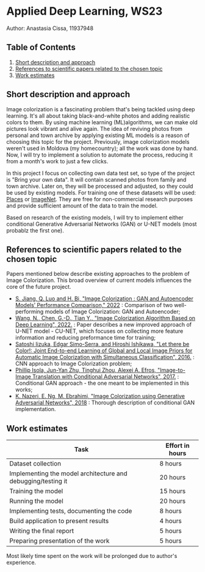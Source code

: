 # Applied Deep Learning, WS23 

Author: Anastasia Cissa, 11937948 

## Table of Contents

1. [Short description and approach](#short-description-and-approach)
2. [References to scientific papers related to the chosen topic](#references-to-scientific-papers-related-to-the-chosen-topic)
3. [Work estimates](#work-estimates)

## Short description and approach

Image colorization is a fascinating problem that's being tackled using deep learning. It's all about taking black-and-white photos and adding realistic colors to them. By using machine learning (ML)algorithms, we can make old pictures look vibrant and alive again. The idea of reviving photos from personal and town archive by applying existing ML models is a reason of choosing this topic for the project. 
Previously, image colorization models weren't used in Moldova (my homecountry); all the work was done by hand. Now, I will try to implement a solution to automate the process, reducing it from a month's work to just a few clicks.

In this project I focus on collecting own data test set, so type of the project is "Bring your own data". It will contain scanned photos from family and town archive. Later on, they will be processed and adjusted, so they could be used by existing models. For training one of these datasets will be used: [Places](http://places.csail.mit.edu/index.html) or [ImageNet](https://image-net.org/index.php). They are free for non-commercial research purposes and provide sufficient amount of the data to train the model. 

Based on research of the existing models, I will try to implement either conditional Generative Adversarial Networks (GAN) or U-NET models (most probablz the first one). 

## References to scientific papers related to the chosen topic

Papers mentioned below describe existing approaches to the problem of Image Colorization. This broad overview of current models influences the core of the future project. 

* [S. Jiang, Q. Luo and H. Bi, "Image Colorization : GAN and Autoencoder Models’ Performance Comparison," 2022](https://ieeexplore.ieee.org/document/9943130) : Comparison of two well-performing models of Image Colorization: GAN and Autoencoder;  
* [Wang, N., Chen, G.-D., Tian Y., "Image Colorization Algorithm Based on Deep Learning", 2022.](https://doi.org/10.3390/sym14112295) :
Paper describes a new improved approach of U-NET model - CU-NET, which focuses on collecting more feature information and reducing preformance time for training; 
* [Satoshi Iizuka, Edgar Simo-Serra, and Hiroshi Ishikawa, "Let there be Color!: Joint End-to-end Learning of Global and Local Image Priors for Automatic Image Colorization with Simultaneous Classification", 2016.](http://iizuka.cs.tsukuba.ac.jp/projects/colorization/en/) :
CNN approach to Image Colorization problem;
* [Phillip Isola, Jun-Yan Zhu, Tinghui Zhou, Alexei A. Efros, "Image-to-Image Translation with Conditional Adversarial Networks", 2017.](https://arxiv.org/abs/1611.07004) :
Conditional GAN approach - the one meant to be implemented in this works;
* [K. Nazeri, E. Ng, M. Ebrahimi, "Image Colorization using Generative Adversarial Networks", 2018](https://link.springer.com/chapter/10.1007/978-3-319-94544-6_9) : 
Thorough description of conditional GAN implementation. 

## Work estimates 

Task  | Effort in hours
------------- | -------------
Dataset collection | 8 hours
Implementing the model architecture and debugging/testing it | 20 hours
Training the model | 15 hours
Running the model | 20 hours
Implementing tests, documenting the code | 8 hours
Build application to present results | 4 hours
Writing the final report | 5 hours
Preparing presentation of the work | 5 hours

Most likely time spent on the work will be prolonged due to author's experience. 

